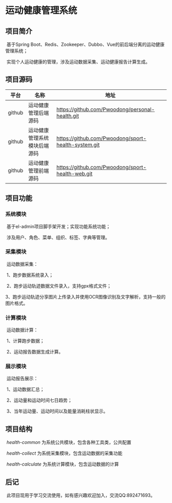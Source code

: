 # 运动健康管理系统

## 项目简介

​	基于Spring Boot、Redis、Zookeeper、Dubbo、Vue的前后端分离的运动健康管理系统；

​    实现个人运动健康的管理，涉及运动数据采集、运动健康报告计算生成。

## 项目源码

| 平台   | 名称                         | 地址                                                |
| ------ | ---------------------------- | --------------------------------------------------- |
| github | 运动健康管理后端源码         | https://github.com/Pwoodong/personal-health.git     |
| github | 运动健康管理系统模块后端源码 | https://github.com/Pwoodong/sport-health-system.git |
| github | 运动健康管理前端源码         | https://github.com/Pwoodong/sport-health-web.git    |

## 项目功能

### 	系统模块

​            基于el-admin项目脚手架开发；实现功能系统功能；

​            涉及用户、角色、菜单、组织、标签、字典等管理。

### 	采集模块

​			运动数据采集：

​			1、跑步数据系统录入；

​			2、跑步运动轨迹数据文件录入，支持gpx格式文件；

​		    3、跑步运动轨迹分享图片上传录入并使用OCR图像识别及文字解析，支持一般的图片格式。

### 	计算模块

​			运动数据计算：

​			1、计算跑步数据；

​			2、运动报告数据生成计算。

### 	展示模块

​			运动报告展示：

​			1、运动数据汇总；

​			2、运动量和运动时间七日趋势；

​			3、当年运动量、运动时间以及能量消耗柱状显示。

## 项目结构

​	 	*health-common*  为系统公共模块，包含各种工具类，公共配置

​	 	*health-collect* 为系统采集模块，包含运动数据的采集功能

​     	*health-calculate* 为系统计算模块，包含运动数据的计算

## 后记

​		此项目现用于学习交流使用，如有感兴趣欢迎加入，交流QQ:892471693。

